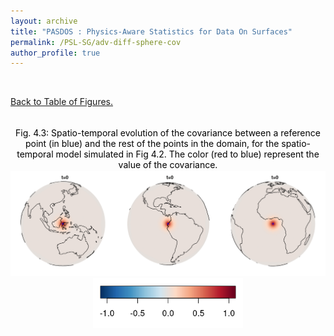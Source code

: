 ```yaml
---
layout: archive
title: "PASDOS : Physics-Aware Statistics for Data On Surfaces"
permalink: /PSL-SG/adv-diff-sphere-cov
author_profile: true
---
```


<html>
<head>
<style>
figcaption {
  color: black;
  font-style: bold;
  padding: 2px;
  font-size:100%;
  text-align: center;
}
</style>
</head>
</html>



<div style="text-align:center;">
<br>
</div>

[Back to  Table of Figures.](../PSL-SG) 

<div style="text-align:center;">
<br>
</div>



<div style="text-align:center;">
<a id="adv-diff-sphere-cov"></a>
 <figcaption> Fig. 4.3: Spatio-temporal evolution of the covariance between a reference point (in blue) and the rest of the points in the domain, for the spatio-temporal model simulated in Fig 4.2. The color (red to blue) represent the value of the covariance. </figcaption>
<img src="/images/STRF/cov_calc.gif" style="float:center;" alt="Covariance maps"><br>
<img src="/images/STRF/legend_cov_calc.png" style="float:center;height:80px"> 
</div>







